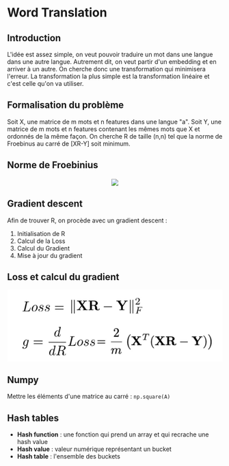 # Word Translation



## Introduction
L'idée est assez simple, on veut pouvoir traduire un mot dans une langue dans une autre langue. Autrement dit, on veut partir d'un embedding et en arriver à un autre. On cherche donc une transformation qui minimisera l'erreur.
La transformation la plus simple est la transformation linéaire et c'est celle qu'on va utiliser.



## Formalisation du problème
Soit X, une matrice de m mots et n features dans une langue "a". Soit Y, une matrice de m mots et n features contenant les mêmes mots que X et ordonnés de la même façon. On cherche R de taille (n,n) tel que la norme de Froebinus au carré de [XR-Y] soit minimum.


## Norme de Froebinius

<p align="center">
<img align = "center" src="img/frobi.png">
</p>



## Gradient descent

Afin de trouver R, on procède avec un gradient descent :
 1. Initialisation de R
 2. Calcul de la Loss
 3. Calcul du Gradient
 4. Mise à jour du gradient


## Loss et calcul du gradient

<p align="center">
<img align = "center" src="img/lossgrad.png">
</p>



## Numpy

 Mettre les éléments d'une matrice au carré : `np.square(A)`



## Hash tables

 * **Hash function** : une fonction qui prend un array et qui recrache une hash value
 * **Hash value** : valeur numérique représentant un bucket
 * **Hash table** : l'ensemble des buckets
